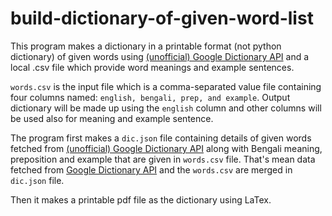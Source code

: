 # build-dictionary-of-given-word-list

This program makes a dictionary in a printable format (not python dictionary) of given words using [(unofficial) Google Dictionary API](https://googledictionaryapi.eu-gb.mybluemix.net/) and a local .csv file which provide word meanings and example sentences.

`words.csv` is the input file which is a comma-separated value file containing four columns named: `english, bengali, prep, and example`. Output dictionary will be made up using the `english` column and other columns will be used also for meaning and example sentence.

The program first makes a `dic.json` file containing details of given words fetched from [(unofficial) Google Dictionary API](https://googledictionaryapi.eu-gb.mybluemix.net/) along with Bengali meaning, preposition and example that are given in `words.csv` file. That's mean data fetched from [Google Dictionary API](https://googledictionaryapi.eu-gb.mybluemix.net/) and the `words.csv`  are merged in `dic.json` file.


Then it makes a printable pdf file as the dictionary using LaTex.


